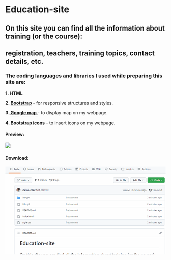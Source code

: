 <h1> <b> Education-site </b> </h1>

<h2> On this site you can find all the information about training (or the course):</h2>

<h2> registration, teachers, training topics, contact details, etc.</h2>

<h3> The coding languages and libraries I used while preparing this site are:</h3>

<span><b>1. HTML</b></span>

<span><b>2. <a href="https://www.bootstrapcdn.com/">Bootstrap</a> </b> - for responsive structures and styles.</span>

<span><b>3.<a href="https://www.google.com/maps/@51.7635897,5.3246659,14z"> Google map </a></b>- to display map on my webpage.</span>

<span><b>4. <a href="https://icons.getbootstrap.com/">Bootstrap icons</a></b> - to insert icons on my webpage.</span>

<h4>Preview:</h4>

![](Edu.gif)

<h4>Download:</h4>

![](Edu-dl.gif)